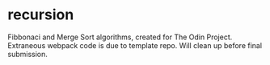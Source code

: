 # recursion

Fibbonaci and Merge Sort algorithms, created for The Odin Project.
Extraneous webpack code is due to template repo. Will clean up before final submission.
